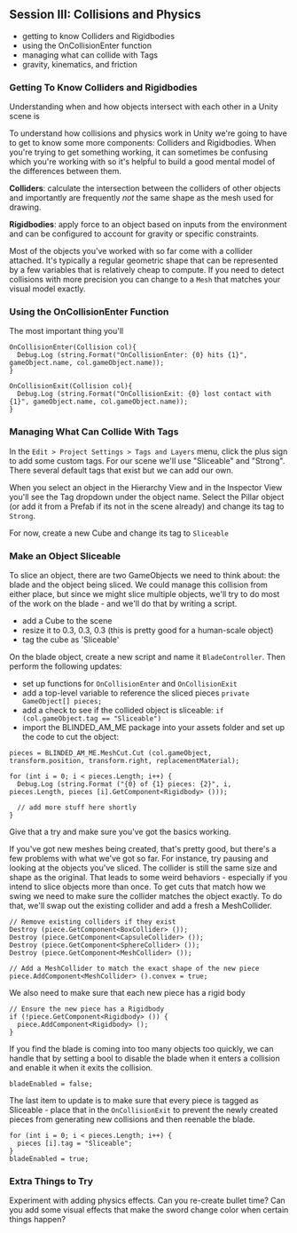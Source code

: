 ## Session III: Collisions and Physics
* getting to know Colliders and Rigidbodies
* using the OnCollisionEnter function
* managing what can collide with Tags
* gravity, kinematics, and friction

### Getting To Know Colliders and Rigidbodies

Understanding when and how objects intersect with each other in a Unity scene is

To understand how collisions and physics work in Unity we're going to have to get to know some more components: Colliders and Rigidbodies. When you're trying to get something working, it can sometimes be confusing which you're working with so it's helpful to build a good mental model of the differences between them.

**Colliders**: calculate the intersection between the colliders of other objects and importantly are frequently *not* the same shape as the mesh used for drawing.

**Rigidbodies**: apply force to an object based on inputs from the environment and can be configured to account for gravity or specific constraints.


Most of the objects you've worked with so far come with a collider attached. It's typically a regular geometric shape that can be represented by a few variables that is relatively cheap to compute. If you need to detect collisions with more precision you can change to a `Mesh` that matches your visual model exactly.



### Using the OnCollisionEnter Function

The most important thing you'll


```
OnCollisionEnter(Collision col){
  Debug.Log (string.Format("OnCollisionEnter: {0} hits {1}", gameObject.name, col.gameObject.name));
}

OnCollisionExit(Collision col){
  Debug.Log (string.Format("OnCollisionExit: {0} lost contact with {1}", gameObject.name, col.gameObject.name));
}
```

### Managing What Can Collide With Tags

In the `Edit > Project Settings > Tags and Layers` menu, click the plus sign to add some custom tags. For our scene we'll use "Sliceable" and "Strong". There several default tags that exist but we can add our own.

When you select an object in the Hierarchy View and in the Inspector View you'll see the Tag dropdown under the object name. Select the Pillar object (or add it from a Prefab if its not in the scene already) and change its tag to `Strong`.

For now, create a new Cube and change its tag to `Sliceable`



### Make an Object Sliceable

To slice an object, there are two GameObjects we need to think about: the blade and the object being sliced. We could manage this collision from either place, but since we might slice multiple objects, we'll try to do most of the work on the blade - and we'll do that by writing a script.

- add a Cube to the scene
- resize it to 0.3, 0.3, 0.3 (this is pretty good for a human-scale object)
- tag the cube as 'Sliceable'

On the blade object, create a new script and name it `BladeController`. Then perform the following updates:

- set up functions for  `OnCollisionEnter` and `OnCollisionExit`
- add a top-level variable to reference the sliced pieces `private GameObject[] pieces;`
- add a check to see if the collided object is sliceable: `if (col.gameObject.tag == "Sliceable")`
- import the BLINDED_AM_ME package into your assets folder and set up the code to cut the object:

```
pieces = BLINDED_AM_ME.MeshCut.Cut (col.gameObject, transform.position, transform.right, replacementMaterial);

for (int i = 0; i < pieces.Length; i++) {
  Debug.Log (string.Format ("{0} of {1} pieces: {2}", i, pieces.Length, pieces [i].GetComponent<Rigidbody> ()));

  // add more stuff here shortly
}
```

Give that a try and make sure you've got the basics working.

If you've got new meshes being created, that's pretty good, but there's a few problems with what we've got so far. For instance, try pausing and looking at the objects you've sliced. The collider is still the same size and shape as the original. That leads to some weird behaviors - especially if you intend to slice objects more than once. To get cuts that match how we swing we need to make sure the collider matches the object exactly. To do that, we'll swap out the existing collider and add a fresh a MeshCollider.

```
// Remove existing colliders if they exist
Destroy (piece.GetComponent<BoxCollider> ());
Destroy (piece.GetComponent<CapsuleCollider> ());
Destroy (piece.GetComponent<SphereCollider> ());
Destroy (piece.GetComponent<MeshCollider> ());

// Add a MeshCollider to match the exact shape of the new piece
piece.AddComponent<MeshCollider> ().convex = true;
```

We also need to make sure that each new piece has a rigid body

```
// Ensure the new piece has a Rigidbody
if (!piece.GetComponent<Rigidbody> ()) {
  piece.AddComponent<Rigidbody> ();
}
```

If you find the blade is coming into too many objects too quickly, we can handle that by setting a bool to disable the blade when it enters a collision and enable it when it exits the collision.

```
bladeEnabled = false;
```

The last item to update is to make sure that every piece is tagged as Sliceable - place that in the `OnCollisionExit` to prevent the newly created pieces from generating new collisions and then reenable the blade.

```
for (int i = 0; i < pieces.Length; i++) {
  pieces [i].tag = "Sliceable";
}
bladeEnabled = true;
```

### Extra Things to Try

Experiment with adding physics effects. Can you re-create bullet time? Can you add some visual effects that make the sword change color when certain things happen?
